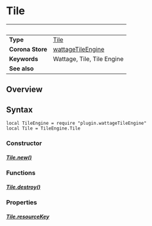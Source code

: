 # Tile

|                      | &nbsp;
| -------------------- | ---------------------------------------------------------------
| __Type__             | [Tile](type_tile.markdown)
| __Corona Store__     | [wattageTileEngine](http://store.coronalabs.com/plugin/wattageTileEngine)
| __Keywords__         | Wattage, Tile, Tile Engine
| __See also__         |

## Overview

## Syntax

	local TileEngine = require "plugin.wattageTileEngine"
	local Tile = TileEngine.Tile

### Constructor

##### [Tile.new()](new.markdown)

### Functions

##### [Tile.destroy()](destroy.markdown)

### Properties

##### [Tile.resourceKey](resourceKey.markdown)

